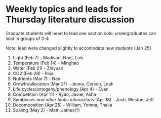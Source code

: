 # Weekly topics and leads for Thursday literature discussion

Graduate students will need to lead one section solo;
undergraduates can lead in groups of 3-4

Note: lead were changed slightly to accomodate new students (Jan 25)

1. Light (Feb 7) - Madison, Noel, Luis
2. Temperature (Feb 14) - Minghao
3. Water (Feb 21) - Zhiyuan
4. CO2 (Feb 28) - Risa
5. Nutrients (Mar 7) - Nan
6. Growth/allocation (Mar 21) - Jenna, Carson, Leah
7. Life cycles/ontogeny/phenology (Apr 4) - Evan
8. Competition (Apr 11) - Ryan, Javier, Asha
9. Symbioses *and other biotic interactions* (Apr 18) - Josh, Weston, Jeff
10. Decomposition (Apr 25) - William, Yomna, Thalia
11. Scaling (May 2) - Matt, James(?)
